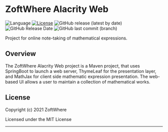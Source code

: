 # ZoftWhere Alacrity Web

![Language](https://img.shields.io/github/languages/top/ZoftWhere/alacrity-web)
[![License](https://img.shields.io/github/license/ZoftWhere/alacrity-web)](https://github.com/ZoftWhere/alacrity-web/blob/master/license.txt)
![GitHub release (latest by date)](https://img.shields.io/github/v/release/ZoftWhere/alacrity-web)
![GitHub Release Date](https://img.shields.io/github/release-date/ZoftWhere/alacrity-web)
![GitHub last commit (branch)](https://img.shields.io/github/last-commit/ZoftWhere/alacrity-web/master?label=master%20updated)

Project for online note-taking of mathematical expressions.

## Overview

The ZoftWhere Alacrity Web project is a Maven project, that uses SpringBoot to launch a web server, ThymeLeaf for the
presentation layer, and MathJax for client side mathematic expression presentation. The web-based UI allows a user to
maintain a collection of mathematical works.

## License

Copyright (c) 2021 ZoftWhere

Licensed under the MIT License

------
